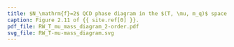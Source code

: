 ```yaml
---
title: $N_\mathrm{f}=2$ QCD phase diagram in the $(T, \mu, m_q)$ space
caption: Figure 2.11 of {{ site.ref[0] }}.
pdf_file: RW_T_mu_mass_diagram_2-order.pdf
svg_file: RW_T-mu-mass_diagram.svg
---
```

